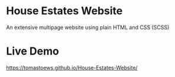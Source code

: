 # House Estates Website
An extensive multipage website using plain HTML and CSS (SCSS)

# Live Demo
https://tomastoews.github.io/House-Estates-Website/
